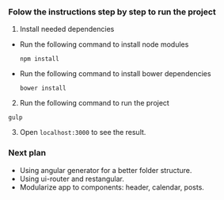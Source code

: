 ### Folow the instructions step by step to run the project

1. Install needed dependencies

  * Run the following command to install node modules

    ```npm install```

  * Run the following command to install bower dependencies

    ```bower install```


2. Run the following command to run the project

  ```gulp ```

3. Open ```localhost:3000``` to see the result.


### Next plan
* Using angular generator for a better folder structure.
* Using ui-router and restangular.
* Modularize app to components: header, calendar, posts.



